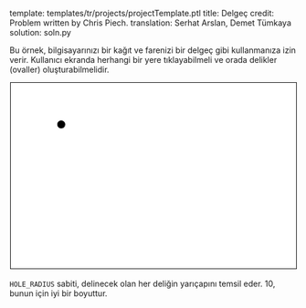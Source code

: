 template: templates/tr/projects/projectTemplate.ptl
title: Delgeç
credit: Problem written by Chris Piech.
translation: Serhat Arslan, Demet Tümkaya
solution: soln.py

Bu örnek, bilgisayarınızı bir kağıt ve farenizi bir delgeç gibi kullanmanıza izin verir. Kullanıcı ekranda herhangi bir yere tıklayabilmeli ve orada delikler (ovaller) oluşturabilmelidir.
<center>
  <!--<img style="width:500px;border:1px solid #000000"
          alt = "Hole puncher demo"
          src="{{pathToRoot}}img/projects/hole_puncher/demo.gif">
  -->
  <img style="width:500px;border:1px solid #000000" src="demo.gif">
</center>

`HOLE_RADIUS` sabiti, delinecek olan her deliğin yarıçapını temsil eder. 10, bunun için iyi bir boyuttur.
